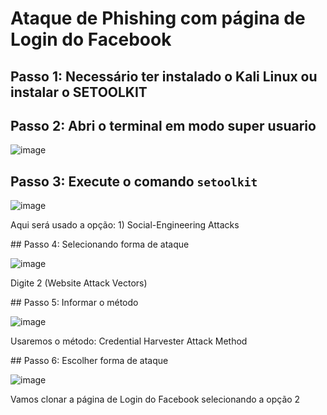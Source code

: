 # Ataque de Phishing com página de Login do Facebook

## Passo 1: Necessário ter instalado o Kali Linux ou instalar o SETOOLKIT
## Passo 2: Abri o terminal em modo super usuario
![image](https://github.com/user-attachments/assets/e6a05fdf-d1bd-4c14-9ee7-65a4d7717a3f)
## Passo 3: Execute o comando ```setoolkit```
![image](https://github.com/user-attachments/assets/4c6c4614-962d-4dfc-9355-cd9e21f2dcd2)
<p>Aqui será usado a opção: 1) Social-Engineering Attacks</p>
## Passo 4: Selecionando forma de ataque

![image](https://github.com/user-attachments/assets/d1249cb9-24f6-4c5f-9a50-4ab9cd35bf88)
<p>Digite 2 (Website Attack Vectors)</p>
## Passo 5: Informar o método

![image](https://github.com/user-attachments/assets/9db2c133-53bd-4e29-bd46-9b6bcdce7f66)
<p>Usaremos o método: Credential Harvester Attack Method</p>
## Passo 6: Escolher forma de ataque

![image](https://github.com/user-attachments/assets/48bef0c2-317c-470d-bc53-ea7f07e1621c)
<p>Vamos clonar a página de Login do Facebook selecionando a opção 2</p>

